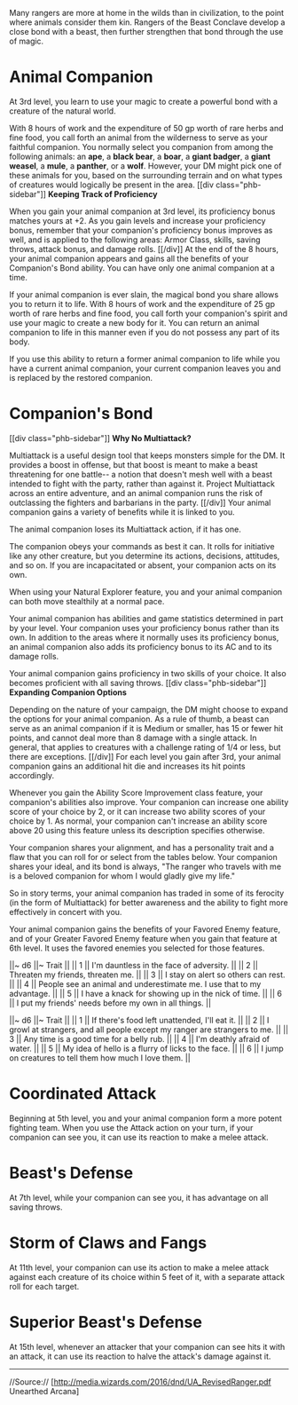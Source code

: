 Many rangers are more at home in the wilds than in civilization, to the point where animals consider them kin. Rangers of the Beast Conclave develop a close bond with a beast, then further strengthen that bond through the use of magic.

# Animal Companion

At 3rd level, you learn to use your magic to create a powerful bond with a creature of the natural world.

With 8 hours of work and the expenditure of 50 gp worth of rare herbs and fine food, you call forth an animal from the wilderness to serve as your faithful companion. You normally select you companion from among the following animals: an **ape**, a **black bear**, a **boar**, a **giant badger**, a **giant weasel**, a **mule**, a **panther**, or a **wolf**. However, your DM might pick one of these animals for you, based on the surrounding terrain and on what types of creatures would logically be present in the area.
[[div class="phb-sidebar"]]
**Keeping Track of Proficiency**

When you gain your animal companion at 3rd level, its proficiency bonus matches yours at +2. As you gain levels and increase your proficiency bonus, remember that your companion's proficiency bonus improves as well, and is applied to the following areas: Armor Class, skills, saving throws, attack bonus, and damage rolls.
[[/div]]
At the end of the 8 hours, your animal companion appears and gains all the benefits of your Companion's Bond ability. You can have only one animal companion at a time.

If your animal companion is ever slain, the magical bond you share allows you to return it to life. With 8 hours of work and the expenditure of 25 gp worth of rare herbs and fine food, you call forth your companion's spirit and use your magic to create a new body for it. You can return an animal companion to life in this manner even if you do not possess any part of its body.

If you use this ability to return a former animal companion to life while you have a current animal companion, your current companion leaves you and is replaced by the restored companion.

# Companion's Bond
[[div class="phb-sidebar"]]
**Why No Multiattack?**

Multiattack is a useful design tool that keeps monsters simple for the DM. It provides a boost in offense, but that boost is meant to make a beast threatening for one battle-- a notion that doesn't mesh well with a beast intended to fight with the party, rather than against it. Project Multiattack across an entire adventure, and an animal companion runs the risk of outclassing the fighters and barbarians in the party. 
[[/div]]
Your animal companion gains a variety of benefits while it is linked to you.

The animal companion loses its Multiattack action, if it has one.

The companion obeys your commands as best it can. It rolls for initiative like any other creature, but you determine its actions, decisions, attitudes, and so on. If you are incapacitated or absent, your companion acts on its own.

When using your Natural Explorer feature, you and your animal companion can both move stealthily at a normal pace.

Your animal companion has abilities and game statistics determined in part by your level. Your companion uses your proficiency bonus rather than its own. In addition to the areas where it normally uses its proficiency bonus, an animal companion also adds its proficiency bonus to its AC and to its damage rolls.

Your animal companion gains proficiency in two skills of your choice. It also becomes proficient with all saving throws.
[[div class="phb-sidebar"]]
**Expanding Companion Options**

Depending on the nature of your campaign, the DM might choose to expand the options for your animal companion. As a rule of thumb, a beast can serve as an animal companion if it is Medium or smaller, has 15 or fewer hit points, and cannot deal more than 8 damage with a single attack. In general, that applies to creatures with a challenge rating of 1/4 or less, but there are exceptions.
[[/div]]
For each level you gain after 3rd, your animal companion gains an additional hit die and increases its hit points accordingly.

Whenever you gain the Ability Score Improvement class feature, your companion's abilities also improve. Your companion can increase one ability score of your choice by 2, or it can increase two ability scores of your choice by 1. As normal, your companion can't increase an ability score above 20 using this feature unless its description specifies otherwise.

Your companion shares your alignment, and has a personality trait and a flaw that you can roll for or select from the tables below. Your companion shares your ideal, and its bond is always, "The ranger who travels with me is a beloved companion for whom I would gladly give my life."

So in story terms, your animal companion has traded in some of its ferocity (in the form of Multiattack) for better awareness and the ability to fight more effectively in concert with you.

Your animal companion gains the benefits of your Favored Enemy feature, and of your Greater Favored Enemy feature when you gain that feature at 6th level. It uses the favored enemies you selected for those features.

||~ d6  ||~ Trait ||
|| 1 || I'm dauntless in the face of adversity. ||
|| 2 || Threaten my friends, threaten me. ||
|| 3 || I stay on alert so others can rest. ||
|| 4 || People see an animal and underestimate me. I use that to my advantage. ||
|| 5 || I have a knack for showing up in the nick of time. ||
|| 6 || I put my friends' needs before my own in all things. ||

||~ d6  ||~ Trait ||
|| 1 || If there's food left unattended, I'll eat it. ||
|| 2 || I growl at strangers, and all people except my ranger are strangers to me. ||
|| 3 || Any time is a good time for a belly rub. ||
|| 4 || I'm deathly afraid of water. ||
|| 5 || My idea of hello is a flurry of licks to the face. ||
|| 6 || I jump on creatures to tell them how much I love them. ||

# Coordinated Attack

Beginning at 5th level, you and your animal companion form a more potent fighting team. When you use the Attack action on your turn, if your companion can see you, it can use its reaction to make a melee attack.

# Beast's Defense

At 7th level, while your companion can see you, it has advantage on all saving throws.

# Storm of Claws and Fangs

At 11th level, your companion can use its action to make a melee attack against each creature of its choice within 5 feet of it, with a separate attack roll for each target.

# Superior Beast's Defense

At 15th level, whenever an attacker that your companion can see hits it with an attack, it can use its reaction to halve the attack's damage against it.

----

//Source:// [http://media.wizards.com/2016/dnd/UA_RevisedRanger.pdf Unearthed Arcana]